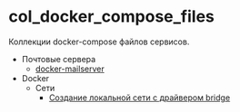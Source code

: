 # col_docker_compose_files

Коллекции docker-compose файлов сервисов.

- Почтовые сервера
  - [docker-mailserver](docker-compose/mail-servers/docker-mailserver/README.md)
- Docker 
  - Сети
    - [Создание локальной сети с драйвером bridge](docs/networks/create-network.md)